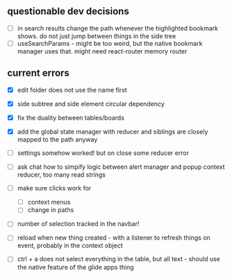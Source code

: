 ## questionable dev decisions
- [ ] in search results change the path whenever the highlighted bookmark shows. do not just jump between things in the side tree
- [ ] useSearchParams - might be too weird, but the native bookmark manager uses that. might need react-router memory router

## current errors
- [x] edit folder does not use the name first
- [x] side subtree and side element circular dependency
- [x] fix the duality between tables/boards

- [x] add the global state manager with reducer and siblings are closely mapped to the path anyway

- [ ] settings somehow worked! but on close some reducer error
- [ ] ask chat how to simpify logic between alert manager and popup context reducer, too many read strings
- [ ] make sure clicks work for
  - [ ] context menus
  - [ ] change in paths
- [ ] number of selection tracked in the navbar!
- [ ] reload when new thing created - with a listener to refresh things on event, probably in the context object
- [ ] ctrl + a does not select everything in the table, but all text - should use the native feature of the glide apps thing

